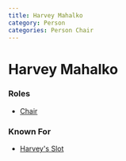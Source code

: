 ```yaml
---
title: Harvey Mahalko
category: Person
categories: Person Chair
---
```

# Harvey Mahalko
### Roles

* [Chair](Chair)

### Known For

* [Harvey's Slot](Harvey's-Slot)

